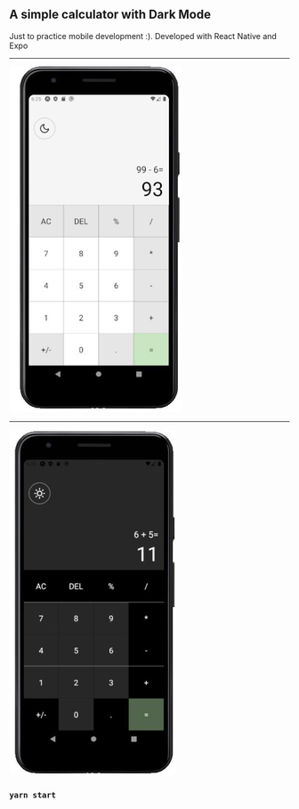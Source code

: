## A simple calculator with Dark Mode
<p>Just to practice mobile development :). Developed with React Native and Expo</p>
<hr />

<img src="./assets/calculatorWhite.JPG" alt="Image Example 1">
<hr />
<img src="./assets/calculatorBlack.JPG" alt="Image Example 2">


### `yarn start`

